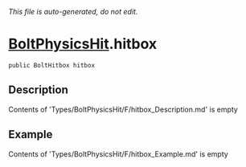 *This file is auto-generated, do not edit.*

# [BoltPhysicsHit](Types/BoltPhysicsHit.md).hitbox
`public BoltHitbox hitbox`
## Description
Contents of 'Types/BoltPhysicsHit/F/hitbox_Description.md' is empty
## Example
Contents of 'Types/BoltPhysicsHit/F/hitbox_Example.md' is empty
